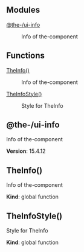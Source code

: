 <!--- Code generated by @the-/script-doc. DO NOT EDIT. -->

## Modules

<dl>
<dt><a href="#module_@the-/ui-info">@the-/ui-info</a></dt>
<dd><p>Info of the-component</p>
</dd>
</dl>

## Functions

<dl>
<dt><a href="#TheInfo">TheInfo()</a></dt>
<dd><p>Info of the-component</p>
</dd>
<dt><a href="#TheInfoStyle">TheInfoStyle()</a></dt>
<dd><p>Style for TheInfo</p>
</dd>
</dl>

<a name="module_@the-/ui-info"></a>

## @the-/ui-info
Info of the-component

**Version**: 15.4.12  
<a name="TheInfo"></a>

## TheInfo()
Info of the-component

**Kind**: global function  
<a name="TheInfoStyle"></a>

## TheInfoStyle()
Style for TheInfo

**Kind**: global function  
